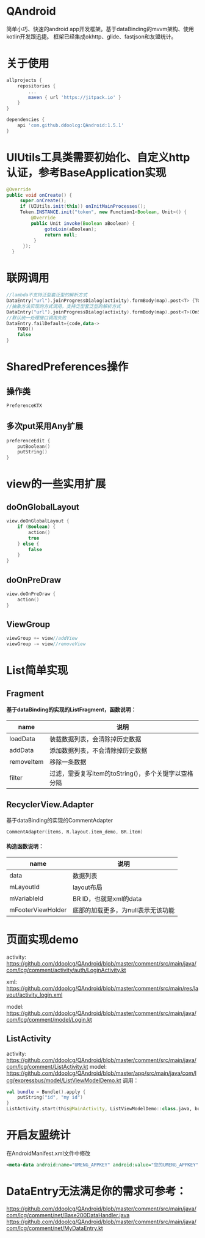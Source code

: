 
# QAndroid
简单小巧、快速的android app开发框架。基于dataBinding的mvvm架构、使用kotlin开发跟迅捷。
框架已经集成okhttp、glide、fastjson和友盟统计。

# 关于使用
~~~gradle
allprojects {
    repositories {
        ...
        maven { url 'https://jitpack.io' }
    }
}
~~~
~~~gradle
dependencies {
    api 'com.github.ddoolcg:QAndroid:1.5.1'
}
~~~

# UIUtils工具类需要初始化、自定义http认证，参考BaseApplication实现
~~~java
@Override
public void onCreate() {
     super.onCreate();
     if (UIUtils.init(this)) onInitMainProcesses();
     Token.INSTANCE.init("token", new Function1<Boolean, Unit>() {
         @Override
         public Unit invoke(Boolean aBoolean) {
              gotoLoin(aBoolean);
              return null;
          }
      });
  }
~~~

# 联网调用
~~~kotlin
//lambda不支持泛型套泛型的解析方式
DataEntry("url").joinProgressDialog(activity).formBody(map).post<T> {TODO()}
//抽象方法实现的方式调用，支持泛型套泛型的解析方式
DataEntry("url").joinProgressDialog(activity).formBody(map).post<T>(OnSuccessListener)
//默认统一处理接口调用失败
DataEntry.failDefault={code,data->
    TODO()
    false
}
~~~

# SharedPreferences操作
## 操作类
~~~kotlin
PreferenceKTX
~~~
## 多次put采用Any扩展
~~~kotlin
preferenceEdit {
    putBoolean()
    putString()
}
~~~

# view的一些实用扩展
## doOnGlobalLayout
~~~kotlin
view.doOnGlobalLayout {
    if (Boolean) {
        action()
        true
    } else {
        false
    }
}
~~~
## doOnPreDraw
~~~kotlin
view.doOnPreDraw {
    action()
}
~~~
## ViewGroup
~~~kotlin
viewGroup += view//addView
viewGroup -= view//removeView
~~~

# List简单实现
## Fragment
#### 基于dataBinding的实现的ListFragment，函数说明：
| name              | 说明 |
| ----------------- | ------------- |
| loadData          | 装载数据列表，会清除掉历史数据 |
| addData           | 添加数据列表，不会清除掉历史数据 |
| removeItem        | 移除一条数据 |
| filter            | 过滤，需要复写item的toString()，多个关键字以空格分隔 |

## RecyclerView.Adapter
基于dataBinding的实现的CommentAdapter
~~~kotlin
CommentAdapter(items, R.layout.item_demo, BR.item)
~~~
#### 构造函数说明：
| name              | 说明 |
| ----------------- | ------------- |
| data              | 数据列表 |
| mLayoutId         | layout布局 |
| mVariableId       | BR ID，也就是xml的data |
| mFooterViewHolder | 底部的加载更多，为null表示无该功能 |

# 页面实现demo
activity:
https://github.com/ddoolcg/QAndroid/blob/master/comment/src/main/java/com/lcg/comment/activity/auth/LoginActivity.kt

xml:
https://github.com/ddoolcg/QAndroid/blob/master/comment/src/main/res/layout/activity_login.xml

model:
https://github.com/ddoolcg/QAndroid/blob/master/comment/src/main/java/com/lcg/comment/model/Login.kt

## ListActivity
activity:
https://github.com/ddoolcg/QAndroid/blob/master/comment/src/main/java/com/lcg/comment/ListActivity.kt
model:
https://github.com/ddoolcg/QAndroid/blob/master/app/src/main/java/com/lcg/expressbus/model/ListViewModelDemo.kt
调用：
~~~kotlin
val bundle = Bundle().apply {
    putString("id", "my id")
}
ListActivity.start(this@MainActivity, ListViewModelDemo::class.java, bundle)
~~~

# 开启友盟统计
在AndroidManifest.xml文件中修改 
~~~xml
<meta-data android:name="UMENG_APPKEY" android:value="您的UMENG_APPKEY"/>
~~~

# DataEntry无法满足你的需求可参考：
https://github.com/ddoolcg/QAndroid/blob/master/comment/src/main/java/com/lcg/comment/net/Base200DataHandler.java
https://github.com/ddoolcg/QAndroid/blob/master/comment/src/main/java/com/lcg/comment/net/MyDataEntry.kt

